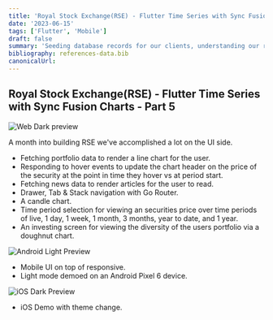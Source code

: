 ```yaml
---
title: 'Royal Stock Exchange(RSE) - Flutter Time Series with Sync Fusion Charts - Part 5'
date: '2023-06-15'
tags: ['Flutter', 'Mobile']
draft: false
summary: 'Seeding database records for our clients, understanding our records data types, and validating/designing relationships between resources.'
bibliography: references-data.bib
canonicalUrl:
---
```


## Royal Stock Exchange(RSE) - Flutter Time Series with Sync Fusion Charts - Part 5

![Web Dark preview](https://s12.gifyu.com/images/SQiM7.gif)

A month into building RSE we've accomplished a lot on the UI side.

- Fetching portfolio data to render a line chart for the user.
- Responding to hover events to update the chart header on the price of the
  security at the point in time they hover vs at period start.
- Fetching news data to render articles for the user to read.
- Drawer, Tab & Stack navigation with Go Router.
- A candle chart.
- Time period selection for viewing an securities price over time periods of
  live, 1 day, 1 week, 1 month, 3 months, year to date, and 1 year.
- An investing screen for viewing the diversity of the users portfolio via a
  doughnut chart.

![Android Light Preview](https://s11.gifyu.com/images/SQiSR.gif)

- Mobile UI on top of responsive.
- Light mode demoed on an Android Pixel 6 device.

![iOS Dark Preview](https://s12.gifyu.com/images/SQi3X.gif)

- iOS Demo with theme change.
